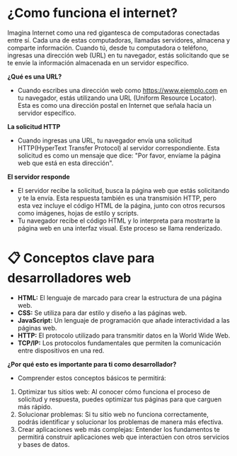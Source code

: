 # ¿Como funciona el internet?
Imagina Internet como una red gigantesca de computadoras conectadas entre sí. Cada una de estas computadoras, llamadas servidores, almacena y comparte información. Cuando tú, desde tu computadora o teléfono, ingresas una dirección web (URL) en tu navegador, estás solicitando que se te envíe la información almacenada en un servidor específico.

**¿Qué es una URL?**
- Cuando escribes una dirección web como https://www.ejemplo.com en tu navegador, estás utilizando una URL (Uniform Resource Locator). Esta es como una dirección postal en Internet que señala hacia un servidor específico.

**La solicitud HTTP**
- Cuando ingresas una URL, tu navegador envía una solicitud HTTP(HyperText Transfer Protocol) al servidor correspondiente. Esta solicitud es como un mensaje que dice: "Por favor, envíame la página web que está en esta dirección".

**El servidor responde**
- El servidor recibe la solicitud, busca la página web que estás solicitando y te la envía. Esta respuesta también es una transmisión HTTP, pero esta vez incluye el código HTML de la página, junto con otros recursos como imágenes, hojas de estilo y scripts.
- Tu navegador recibe el código HTML y lo interpreta para mostrarte la página web en una interfaz visual. Este proceso se llama renderizado.

# 📋 Conceptos clave para desarrolladores web

* **HTML:** El lenguaje de marcado para crear la estructura de una página web.
* **CSS:** Se utiliza para dar estilo y diseño a las páginas web.
* **JavaScript:** Un lenguaje de programación que añade interactividad a las páginas web.
* **HTTP:** El protocolo utilizado para transmitir datos en la World Wide Web.
* **TCP/IP:** Los protocolos fundamentales que permiten la comunicación entre dispositivos en una red.

**¿Por qué esto es importante para ti como desarrollador?**
- Comprender estos conceptos básicos te permitirá:
1) Optimizar tus sitios web: Al conocer cómo funciona el proceso de solicitud y respuesta, puedes optimizar tus páginas para que carguen más rápido.
2) Solucionar problemas: Si tu sitio web no funciona correctamente, podrás identificar y solucionar los problemas de manera más efectiva.
3) Crear aplicaciones web más complejas: Entender los fundamentos te permitirá construir aplicaciones web que interactúen con otros servicios y bases de datos.
